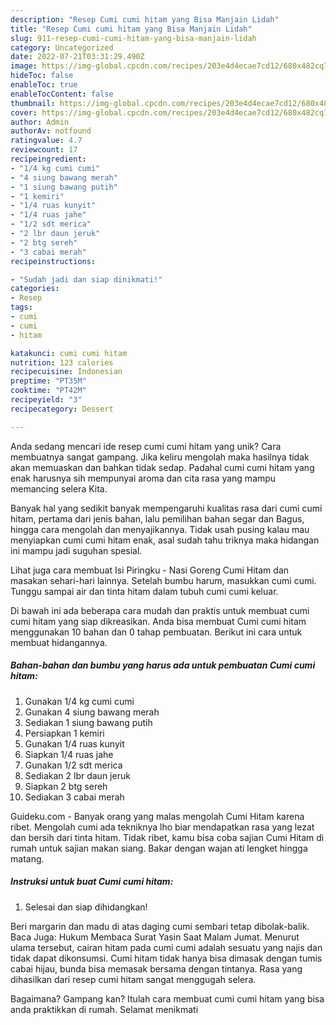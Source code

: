```yaml
---
description: "Resep Cumi cumi hitam yang Bisa Manjain Lidah"
title: "Resep Cumi cumi hitam yang Bisa Manjain Lidah"
slug: 911-resep-cumi-cumi-hitam-yang-bisa-manjain-lidah
category: Uncategorized
date: 2022-07-21T03:31:29.490Z
image: https://img-global.cpcdn.com/recipes/203e4d4ecae7cd12/680x482cq70/cumi-cumi-hitam-foto-resep-utama.jpg
hideToc: false
enableToc: true
enableTocContent: false
thumbnail: https://img-global.cpcdn.com/recipes/203e4d4ecae7cd12/680x482cq70/cumi-cumi-hitam-foto-resep-utama.jpg
cover: https://img-global.cpcdn.com/recipes/203e4d4ecae7cd12/680x482cq70/cumi-cumi-hitam-foto-resep-utama.jpg
author: Admin
authorAv: notfound
ratingvalue: 4.7
reviewcount: 17
recipeingredient:
- "1/4 kg cumi cumi"
- "4 siung bawang merah"
- "1 siung bawang putih"
- "1 kemiri"
- "1/4 ruas kunyit"
- "1/4 ruas jahe"
- "1/2 sdt merica"
- "2 lbr daun jeruk"
- "2 btg sereh"
- "3 cabai merah"
recipeinstructions:

- "Sudah jadi dan siap dinikmati!"
categories:
- Resep
tags:
- cumi
- cumi
- hitam

katakunci: cumi cumi hitam 
nutrition: 123 calories
recipecuisine: Indonesian
preptime: "PT35M"
cooktime: "PT42M"
recipeyield: "3"
recipecategory: Dessert

---
```





Anda sedang mencari ide resep cumi cumi hitam yang unik? Cara membuatnya sangat gampang. Jika keliru mengolah maka hasilnya tidak akan memuaskan dan bahkan tidak sedap. Padahal cumi cumi hitam yang enak harusnya sih mempunyai aroma dan cita rasa yang mampu memancing selera Kita.





Banyak hal yang sedikit banyak mempengaruhi kualitas rasa dari cumi cumi hitam, pertama dari jenis bahan, lalu pemilihan bahan segar dan Bagus, hingga cara mengolah dan menyajikannya. Tidak usah pusing kalau mau menyiapkan cumi cumi hitam enak,      asal sudah tahu triknya maka hidangan ini mampu jadi suguhan spesial.














Lihat juga cara membuat Isi Piringku - Nasi Goreng Cumi Hitam dan masakan sehari-hari lainnya. Setelah bumbu harum, masukkan cumi cumi. Tunggu sampai air dan tinta hitam dalam tubuh cumi cumi keluar.






Di bawah ini ada beberapa cara mudah dan praktis untuk membuat cumi cumi hitam yang siap dikreasikan. Anda bisa membuat Cumi cumi hitam menggunakan 10 bahan dan 0 tahap pembuatan. Berikut ini cara untuk membuat hidangannya.

<!--inarticleads1-->

##### Bahan-bahan dan bumbu yang harus ada untuk pembuatan Cumi cumi hitam:

1. Gunakan 1/4 kg cumi cumi
1. Gunakan 4 siung bawang merah
1. Sediakan 1 siung bawang putih
1. Persiapkan 1 kemiri
1. Gunakan 1/4 ruas kunyit
1. Siapkan 1/4 ruas jahe
1. Gunakan 1/2 sdt merica
1. Sediakan 2 lbr daun jeruk
1. Siapkan 2 btg sereh
1. Sediakan 3 cabai merah


Guideku.com - Banyak orang yang malas mengolah Cumi Hitam karena ribet. Mengolah cumi ada tekniknya lho biar mendapatkan rasa yang lezat dan bersih dari tinta hitam. Tidak ribet, kamu bisa coba sajian Cumi Hitam di rumah untuk sajian makan siang. Bakar dengan wajan ati lengket hingga matang. 

<!--inarticleads2-->

##### Instruksi untuk buat Cumi cumi hitam:


1. Selesai dan siap dihidangkan!

Beri margarin dan madu di atas daging cumi sembari tetap dibolak-balik. Baca Juga: Hukum Membaca Surat Yasin Saat Malam Jumat. Menurut ulama tersebut, cairan hitam pada cumi cumi adalah sesuatu yang najis dan tidak dapat dikonsumsi. Cumi hitam tidak hanya bisa dimasak dengan tumis cabai hijau, bunda bisa memasak bersama dengan tintanya. Rasa yang dihasilkan dari resep cumi hitam sangat menggugah selera. 

Bagaimana? Gampang kan? Itulah cara membuat cumi cumi hitam yang bisa anda praktikkan di rumah. Selamat menikmati
